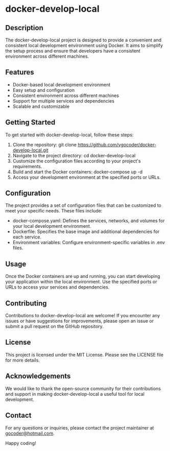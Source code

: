 # docker-develop-local
## Description
The docker-develop-local project is designed to provide a convenient and consistent local development environment using Docker. It aims to simplify the setup process and ensure that developers have a consistent environment across different machines.
## Features
- Docker-based local development environment
- Easy setup and configuration
- Consistent environment across different machines
- Support for multiple services and dependencies
- Scalable and customizable
## Getting Started
To get started with docker-develop-local, follow these steps:

1. Clone the repository: git clone https://github.com/vgocoder/docker-develop-local.git
2. Navigate to the project directory: cd docker-develop-local
3. Customize the configuration files according to your project's requirements.
4. Build and start the Docker containers: docker-compose up -d
5. Access your development environment at the specified ports or URLs.
## Configuration
The project provides a set of configuration files that can be customized to meet your specific needs. These files include:

- docker-compose.yaml: Defines the services, networks, and volumes for your local development environment.
- Dockerfile: Specifies the base image and additional dependencies for each service.
- Environment variables: Configure environment-specific variables in .env files.
## Usage
Once the Docker containers are up and running, you can start developing your application within the local environment. Use the specified ports or URLs to access your services and dependencies.
## Contributing
Contributions to docker-develop-local are welcome! If you encounter any issues or have suggestions for improvements, please open an issue or submit a pull request on the GitHub repository.
## License
This project is licensed under the MIT License. Please see the LICENSE file for more details.
## Acknowledgements
We would like to thank the open-source community for their contributions and support in making docker-develop-local a useful tool for local development.
## Contact
For any questions or inquiries, please contact the project maintainer at gocoder@hotmail.com.

Happy coding!